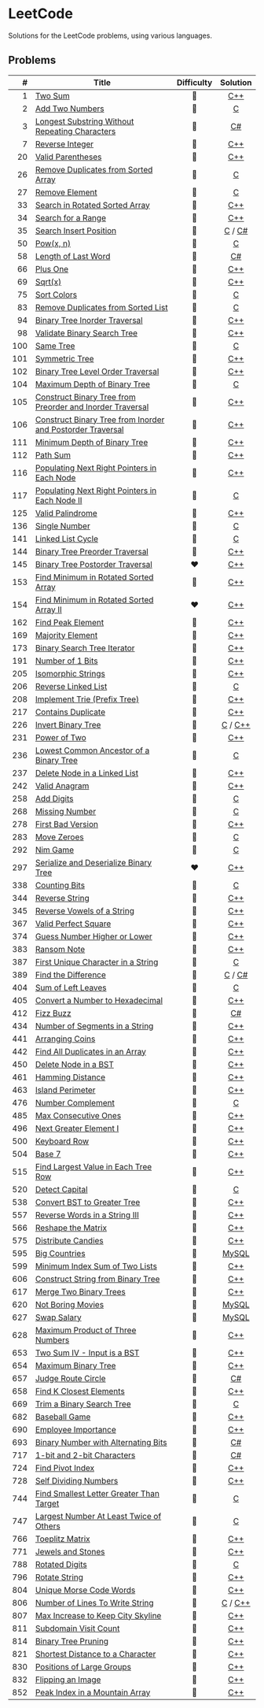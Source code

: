 # LeetCode
Solutions for the LeetCode problems, using various languages.

## Problems
\# | Title | Difficulty | Solution
---: | --- | :---: | :---:
1 | [Two Sum](https://leetcode.com/problems/two-sum/) | :green_heart: | [C++](https://github.com/Krazune/LeetCode/blob/master/problems/1/c++/solution.cpp)
2 | [Add Two Numbers](https://leetcode.com/problems/add-two-numbers/) | :yellow_heart: | [C](https://github.com/Krazune/LeetCode/blob/master/problems/2/c/solution.c)
3 | [Longest Substring Without Repeating Characters](https://leetcode.com/problems/longest-substring-without-repeating-characters/) | :yellow_heart: | [C#](https://github.com/Krazune/LeetCode/blob/master/problems/3/c%23/solution.cs)
7 | [Reverse Integer](https://leetcode.com/problems/reverse-integer/description/) | :green_heart: | [C++](https://github.com/Krazune/LeetCode/blob/master/problems/7/c++/solution.cpp)
20 | [Valid Parentheses](https://leetcode.com/problems/valid-parentheses/) | :green_heart: | [C++](https://github.com/Krazune/LeetCode/blob/master/problems/20/c++/solution.cpp)
26 | [Remove Duplicates from Sorted Array](https://leetcode.com/problems/remove-duplicates-from-sorted-array/) | :green_heart: | [C](https://github.com/Krazune/LeetCode/blob/master/problems/26/c/solution.c)
27 | [Remove Element](https://leetcode.com/problems/remove-element/) | :green_heart: | [C](https://github.com/Krazune/LeetCode/blob/master/problems/27/c/solution.c)
33 | [Search in Rotated Sorted Array](https://leetcode.com/problems/search-in-rotated-sorted-array/) | :yellow_heart: | [C++](https://github.com/Krazune/LeetCode/blob/master/problems/33/c++/solution.cpp)
34 | [Search for a Range](https://leetcode.com/problems/search-for-a-range/) | :yellow_heart: | [C++](https://github.com/Krazune/LeetCode/blob/master/problems/34/c++/solution.cpp)
35 | [Search Insert Position](https://leetcode.com/problems/search-insert-position/) | :green_heart: | [C](https://github.com/Krazune/LeetCode/blob/master/problems/35/c/solution.c) / [C#](https://github.com/Krazune/LeetCode/blob/master/problems/35/c%23/solution.cs)
50 | [Pow(x, n)](https://leetcode.com/problems/powx-n/) | :green_heart: | [C](https://github.com/Krazune/LeetCode/blob/master/problems/50/c/solution.c)
58 | [Length of Last Word](https://leetcode.com/problems/length-of-last-word/) | :green_heart: | [C#](https://github.com/Krazune/LeetCode/blob/master/problems/58/c%23/solution.cs)
66 | [Plus One](https://leetcode.com/problems/plus-one/) | :green_heart: | [C++](https://github.com/Krazune/LeetCode/blob/master/problems/66/c++/solution.cpp)
69 | [Sqrt(x)](https://leetcode.com/problems/sqrtx/) | :green_heart: | [C++](https://github.com/Krazune/LeetCode/blob/master/problems/69/c++/solution.cpp)
75 | [Sort Colors](https://leetcode.com/problems/sort-colors/) | :yellow_heart: | [C](https://github.com/Krazune/LeetCode/blob/master/problems/75/c/solution.c)
83 | [Remove Duplicates from Sorted List](https://leetcode.com/problems/remove-duplicates-from-sorted-list/) | :green_heart: | [C](https://github.com/Krazune/LeetCode/blob/master/problems/83/c/solution.c)
94 | [Binary Tree Inorder Traversal](https://leetcode.com/problems/binary-tree-inorder-traversal/) | :yellow_heart: | [C++](https://github.com/Krazune/LeetCode/blob/master/problems/94/c++/solution.cpp)
98 | [Validate Binary Search Tree](https://leetcode.com/problems/validate-binary-search-tree/) | :yellow_heart: | [C++](https://github.com/Krazune/LeetCode/blob/master/problems/98/c++/solution.cpp)
100 | [Same Tree](https://leetcode.com/problems/same-tree/) | :green_heart: | [C](https://github.com/Krazune/LeetCode/blob/master/problems/100/c/solution.c)
101 | [Symmetric Tree](https://leetcode.com/problems/symmetric-tree/) | :green_heart: | [C++](https://github.com/Krazune/LeetCode/blob/master/problems/101/c++/solution.cpp)
102 | [Binary Tree Level Order Traversal](https://leetcode.com/problems/binary-tree-level-order-traversal/) | :yellow_heart: | [C++](https://github.com/Krazune/LeetCode/blob/master/problems/102/c++/solution.cpp)
104 | [Maximum Depth of Binary Tree](https://leetcode.com/problems/maximum-depth-of-binary-tree/) | :green_heart: | [C](https://github.com/Krazune/LeetCode/blob/master/problems/104/c/solution.c)
105 | [Construct Binary Tree from Preorder and Inorder Traversal](https://leetcode.com/problems/construct-binary-tree-from-preorder-and-inorder-traversal/) | :yellow_heart: | [C++](https://github.com/Krazune/LeetCode/blob/master/problems/105/c++/solution.cpp)
106 | [Construct Binary Tree from Inorder and Postorder Traversal](https://leetcode.com/problems/construct-binary-tree-from-inorder-and-postorder-traversal/) | :yellow_heart: | [C++](https://github.com/Krazune/LeetCode/blob/master/problems/106/c++/solution.cpp)
111 | [Minimum Depth of Binary Tree](https://leetcode.com/problems/minimum-depth-of-binary-tree/) | :green_heart: | [C++](https://github.com/Krazune/LeetCode/blob/master/problems/111/c++/solution.cpp)
112 | [Path Sum](https://leetcode.com/problems/path-sum/) | :green_heart: | [C++](https://github.com/Krazune/LeetCode/blob/master/problems/112/c++/solution.cpp)
116 | [Populating Next Right Pointers in Each Node](https://leetcode.com/problems/populating-next-right-pointers-in-each-node/) | :yellow_heart: | [C++](https://github.com/Krazune/LeetCode/blob/master/problems/116/c++/solution.cpp)
117 | [Populating Next Right Pointers in Each Node II](https://leetcode.com/problems/populating-next-right-pointers-in-each-node-ii/) | :yellow_heart: | [C](https://github.com/Krazune/LeetCode/blob/master/problems/117/c/solution.c)
125 | [Valid Palindrome](https://leetcode.com/problems/valid-palindrome/) | :green_heart: | [C++](https://github.com/Krazune/LeetCode/blob/master/problems/125/c++/solution.cpp)
136 | [Single Number](https://leetcode.com/problems/single-number/) | :green_heart: | [C](https://github.com/Krazune/LeetCode/blob/master/problems/136/c/solution.c)
141 | [Linked List Cycle](https://leetcode.com/problems/linked-list-cycle/) | :green_heart: | [C](https://github.com/Krazune/LeetCode/blob/master/problems/141/c/solution.c)
144 | [Binary Tree Preorder Traversal](https://leetcode.com/problems/binary-tree-preorder-traversal/) | :yellow_heart: | [C++](https://github.com/Krazune/LeetCode/blob/master/problems/144/c++/solution.cpp)
145 | [Binary Tree Postorder Traversal](https://leetcode.com/problems/binary-tree-postorder-traversal/) | :heart: | [C++](https://github.com/Krazune/LeetCode/blob/master/problems/145/c++/solution.cpp)
153 | [Find Minimum in Rotated Sorted Array](https://leetcode.com/problems/find-minimum-in-rotated-sorted-array/) | :yellow_heart: | [C++](https://github.com/Krazune/LeetCode/blob/master/problems/153/c++/solution.cpp)
154 | [Find Minimum in Rotated Sorted Array II](https://leetcode.com/problems/find-minimum-in-rotated-sorted-array-ii/) | :heart: | [C++](https://github.com/Krazune/LeetCode/blob/master/problems/154/c++/solution.cpp)
162 | [Find Peak Element](https://leetcode.com/problems/find-peak-element/) | :yellow_heart: | [C++](https://github.com/Krazune/LeetCode/blob/master/problems/162/c++/solution.cpp)
169 | [Majority Element](https://leetcode.com/problems/majority-element/) | :green_heart: | [C++](https://github.com/Krazune/LeetCode/blob/master/problems/169/c++/solution.cpp)
173 | [Binary Search Tree Iterator](https://leetcode.com/problems/binary-search-tree-iterator/) | :yellow_heart: | [C++](https://github.com/Krazune/LeetCode/blob/master/problems/173/c++/solution.cpp)
191 | [Number of 1 Bits](https://leetcode.com/problems/number-of-1-bits/) | :green_heart: | [C++](https://github.com/Krazune/LeetCode/blob/master/problems/191/c++/solution.cpp)
205 | [Isomorphic Strings](https://leetcode.com/problems/isomorphic-strings/) | :green_heart: | [C++](https://github.com/Krazune/LeetCode/blob/master/problems/205/c++/solution.cpp)
206 | [Reverse Linked List](https://leetcode.com/problems/reverse-linked-list/) | :green_heart: | [C](https://github.com/Krazune/LeetCode/blob/master/problems/206/c/solution.c)
208 | [Implement Trie (Prefix Tree)](https://leetcode.com/problems/implement-trie-prefix-tree/) | :yellow_heart: | [C++](https://github.com/Krazune/LeetCode/blob/master/problems/208/c++/solution.cpp)
217 | [Contains Duplicate](https://leetcode.com/problems/contains-duplicate/) | :green_heart: | [C++](https://github.com/Krazune/LeetCode/blob/master/problems/217/c++/solution.cpp)
226 | [Invert Binary Tree](https://leetcode.com/problems/invert-binary-tree/) | :green_heart: | [C](https://github.com/Krazune/LeetCode/blob/master/problems/226/c/solution.c) / [C++](https://github.com/Krazune/LeetCode/blob/master/problems/226/c++/solution.cpp)
231 | [Power of Two](https://leetcode.com/problems/power-of-two/) | :green_heart: | [C++](https://github.com/Krazune/LeetCode/blob/master/problems/231/c++/solution.cpp)
236 | [Lowest Common Ancestor of a Binary Tree](https://leetcode.com/problems/lowest-common-ancestor-of-a-binary-tree/) | :yellow_heart: | [C](https://github.com/Krazune/LeetCode/blob/master/problems/236/c/solution.c)
237 | [Delete Node in a Linked List](https://leetcode.com/problems/delete-node-in-a-linked-list/) | :green_heart: | [C++](https://github.com/Krazune/LeetCode/blob/master/problems/237/c++/solution.cpp)
242 | [Valid Anagram](https://leetcode.com/problems/valid-anagram/) | :green_heart: | [C++](https://github.com/Krazune/LeetCode/blob/master/problems/242/c++/solution.cpp)
258 | [Add Digits](https://leetcode.com/problems/add-digits/) | :green_heart: | [C](https://github.com/Krazune/LeetCode/blob/master/problems/258/c/solution.c)
268 | [Missing Number](https://leetcode.com/problems/missing-number/) | :green_heart: | [C](https://github.com/Krazune/LeetCode/blob/master/problems/268/c/solution.c)
278 | [First Bad Version](https://leetcode.com/problems/first-bad-version/) | :green_heart: | [C++](https://github.com/Krazune/LeetCode/blob/master/problems/278/c++/solution.cpp)
283 | [Move Zeroes](https://leetcode.com/problems/move-zeroes/) | :green_heart: | [C](https://github.com/Krazune/LeetCode/blob/master/problems/283/c/solution.c)
292 | [Nim Game](https://leetcode.com/problems/nim-game/) | :green_heart: | [C](https://github.com/Krazune/LeetCode/blob/master/problems/292/c/solution.c)
297 | [Serialize and Deserialize Binary Tree](https://leetcode.com/problems/serialize-and-deserialize-binary-tree/) | :heart: | [C++](https://github.com/Krazune/LeetCode/blob/master/problems/297/c++/solution.cpp)
338 | [Counting Bits](https://leetcode.com/problems/counting-bits/) | :yellow_heart: | [C](https://github.com/Krazune/LeetCode/blob/master/problems/338/c/solution.c)
344 | [Reverse String](https://leetcode.com/problems/reverse-string/) | :green_heart: | [C++](https://github.com/Krazune/LeetCode/blob/master/problems/344/c++/solution.cpp)
345 | [Reverse Vowels of a String](https://leetcode.com/problems/reverse-vowels-of-a-string/) | :green_heart: | [C++](https://github.com/Krazune/LeetCode/blob/master/problems/345/c++/solution.cpp)
367 | [Valid Perfect Square](https://leetcode.com/problems/valid-perfect-square/) | :green_heart: | [C++](https://github.com/Krazune/LeetCode/blob/master/problems/367/c++/solution.cpp)
374 | [Guess Number Higher or Lower](https://leetcode.com/problems/guess-number-higher-or-lower/) | :green_heart: | [C++](https://github.com/Krazune/LeetCode/blob/master/problems/374/c++/solution.cpp)
383 | [Ransom Note](https://leetcode.com/problems/ransom-note/) | :green_heart: | [C++](https://github.com/Krazune/LeetCode/blob/master/problems/383/c++/solution.cpp)
387 | [First Unique Character in a String](https://leetcode.com/problems/first-unique-character-in-a-string/) | :green_heart: | [C](https://github.com/Krazune/LeetCode/blob/master/problems/387/c/solution.c)
389 | [Find the Difference](https://leetcode.com/problems/find-the-difference/) | :green_heart: | [C](https://github.com/Krazune/LeetCode/blob/master/problems/389/c/solution.c) / [C#](https://github.com/Krazune/LeetCode/blob/master/problems/389/c%23/solution.cs)
404 | [Sum of Left Leaves](https://leetcode.com/problems/sum-of-left-leaves/) | :green_heart: | [C](https://github.com/Krazune/LeetCode/blob/master/problems/404/c/solution.c)
405 | [Convert a Number to Hexadecimal](https://leetcode.com/problems/convert-a-number-to-hexadecimal/) | :green_heart: | [C++](https://github.com/Krazune/LeetCode/blob/master/problems/405/c++/solution.cpp)
412 | [Fizz Buzz](https://leetcode.com/problems/fizz-buzz/) | :green_heart: | [C#](https://github.com/Krazune/LeetCode/blob/master/problems/412/c%23/solution.cs)
434 | [Number of Segments in a String](https://leetcode.com/problems/number-of-segments-in-a-string/) | :green_heart: | [C++](https://github.com/Krazune/LeetCode/blob/master/problems/434/c++/solution.cpp)
441 | [Arranging Coins](https://leetcode.com/problems/arranging-coins/) | :green_heart: | [C++](https://github.com/Krazune/LeetCode/blob/master/problems/441/c++/solution.cpp)
442 | [Find All Duplicates in an Array](https://leetcode.com/problems/find-all-duplicates-in-an-array/) | :yellow_heart: | [C++](https://github.com/Krazune/LeetCode/blob/master/problems/442/c++/solution.cpp)
450 | [Delete Node in a BST](https://leetcode.com/problems/delete-node-in-a-bst/) | :yellow_heart: | [C++](https://github.com/Krazune/LeetCode/blob/master/problems/450/c++/solution.cpp)
461 | [Hamming Distance](https://leetcode.com/problems/hamming-distance/) | :green_heart: | [C++](https://github.com/Krazune/LeetCode/blob/master/problems/461/c++/solution.cpp)
463 | [Island Perimeter](https://leetcode.com/problems/island-perimeter/) | :green_heart: | [C++](https://github.com/Krazune/LeetCode/blob/master/problems/463/c++/solution.cpp)
476 | [Number Complement](https://leetcode.com/problems/number-complement/) | :green_heart: | [C](https://github.com/Krazune/LeetCode/blob/master/problems/476/c/solution.c)
485 | [Max Consecutive Ones](https://leetcode.com/problems/max-consecutive-ones/) | :green_heart: | [C++](https://github.com/Krazune/LeetCode/blob/master/problems/485/c++/solution.cpp)
496 | [Next Greater Element I](https://leetcode.com/problems/next-greater-element-i/) | :green_heart: | [C++](https://github.com/Krazune/LeetCode/blob/master/problems/496/c++/solution.cpp)
500 | [Keyboard Row](https://leetcode.com/problems/keyboard-row/) | :green_heart: | [C++](https://github.com/Krazune/LeetCode/blob/master/problems/500/c++/solution.cpp)
504 | [Base 7](https://leetcode.com/problems/base-7/) | :green_heart: | [C++](https://github.com/Krazune/LeetCode/blob/master/problems/504/c++/solution.cpp)
515 | [Find Largest Value in Each Tree Row](https://leetcode.com/problems/find-largest-value-in-each-tree-row/) | :yellow_heart: | [C++](https://github.com/Krazune/LeetCode/blob/master/problems/515/c++/solution.cpp)
520 | [Detect Capital](https://leetcode.com/problems/detect-capital/) | :green_heart: | [C](https://github.com/Krazune/LeetCode/blob/master/problems/520/c/solution.c)
538 | [Convert BST to Greater Tree](https://leetcode.com/problems/convert-bst-to-greater-tree/) | :green_heart: | [C++](https://github.com/Krazune/LeetCode/blob/master/problems/538/c++/solution.cpp)
557 | [Reverse Words in a String III](https://leetcode.com/problems/reverse-words-in-a-string-iii/) | :green_heart: | [C++](https://github.com/Krazune/LeetCode/blob/master/problems/557/c++/solution.cpp)
566 | [Reshape the Matrix](https://leetcode.com/problems/reshape-the-matrix/) | :green_heart: | [C++](https://github.com/Krazune/LeetCode/blob/master/problems/566/c++/solution.cpp)
575 | [Distribute Candies](https://leetcode.com/problems/distribute-candies/) | :green_heart: | [C++](https://github.com/Krazune/LeetCode/blob/master/problems/575/c++/solution.cpp)
595 | [Big Countries](https://leetcode.com/problems/big-countries/) | :green_heart: | [MySQL](https://github.com/Krazune/LeetCode/blob/master/problems/595/mysql/solution.sql)
599 | [Minimum Index Sum of Two Lists](https://leetcode.com/problems/minimum-index-sum-of-two-lists/) | :green_heart: | [C++](https://github.com/Krazune/LeetCode/blob/master/problems/599/c++/solution.cpp)
606 | [Construct String from Binary Tree](https://leetcode.com/problems/construct-string-from-binary-tree/) | :green_heart: | [C++](https://github.com/Krazune/LeetCode/blob/master/problems/606/c++/solution.cpp)
617 | [Merge Two Binary Trees](https://leetcode.com/problems/merge-two-binary-trees/) | :green_heart: | [C++](https://github.com/Krazune/LeetCode/blob/master/problems/617/c++/solution.cpp)
620 | [Not Boring Movies](https://leetcode.com/problems/not-boring-movies/) | :green_heart: | [MySQL](https://github.com/Krazune/LeetCode/blob/master/problems/620/mysql/solution.sql)
627 | [Swap Salary](https://leetcode.com/problems/swap-salary/) | :green_heart: | [MySQL](https://github.com/Krazune/LeetCode/blob/master/problems/627/mysql/solution.sql)
628 | [Maximum Product of Three Numbers](https://leetcode.com/problems/maximum-product-of-three-numbers/) | :green_heart: | [C++](https://github.com/Krazune/LeetCode/blob/master/problems/628/c++/solution.cpp)
653 | [Two Sum IV - Input is a BST](https://leetcode.com/problems/two-sum-iv-input-is-a-bst/) | :green_heart: | [C++](https://github.com/Krazune/LeetCode/blob/master/problems/653/c++/solution.cpp)
654 | [Maximum Binary Tree](https://leetcode.com/problems/maximum-binary-tree/) | :yellow_heart: | [C++](https://github.com/Krazune/LeetCode/blob/master/problems/654/c++/solution.cpp)
657 | [Judge Route Circle](https://leetcode.com/problems/judge-route-circle/) | :green_heart: | [C#](https://github.com/Krazune/LeetCode/blob/master/problems/657/c%23/solution.cs)
658 | [Find K Closest Elements](https://leetcode.com/problems/find-k-closest-elements/) | :yellow_heart: | [C++](https://github.com/Krazune/LeetCode/blob/master/problems/658/c++/solution.cpp)
669 | [Trim a Binary Search Tree](https://leetcode.com/problems/trim-a-binary-search-tree/) | :green_heart: | [C](https://github.com/Krazune/LeetCode/blob/master/problems/669/c/solution.c)
682 | [Baseball Game](https://leetcode.com/problems/baseball-game/) | :green_heart: | [C++](https://github.com/Krazune/LeetCode/blob/master/problems/682/c++/solution.cpp)
690 | [Employee Importance](https://leetcode.com/problems/employee-importance/) | :green_heart: | [C++](https://github.com/Krazune/LeetCode/blob/master/problems/690/c++/solution.cpp)
693 | [Binary Number with Alternating Bits](https://leetcode.com/problems/binary-number-with-alternating-bits/) | :green_heart: | [C#](https://github.com/Krazune/LeetCode/blob/master/problems/693/c%23/solution.cs)
717 | [1-bit and 2-bit Characters](https://leetcode.com/problems/1-bit-and-2-bit-characters/) | :green_heart: | [C#](https://github.com/Krazune/LeetCode/blob/master/problems/717/c%23/solution.cs)
724 | [Find Pivot Index](https://leetcode.com/problems/find-pivot-index/) | :green_heart: | [C++](https://github.com/Krazune/LeetCode/blob/master/problems/724/c++/solution.cpp)
728 | [Self Dividing Numbers](https://leetcode.com/problems/self-dividing-numbers/) | :green_heart: | [C++](https://github.com/Krazune/LeetCode/blob/master/problems/728/c++/solution.cpp)
744 | [Find Smallest Letter Greater Than Target](https://leetcode.com/problems/find-smallest-letter-greater-than-target/) | :green_heart: | [C](https://github.com/Krazune/LeetCode/blob/master/problems/744/c/solution.c)
747 | [Largest Number At Least Twice of Others](https://leetcode.com/problems/largest-number-at-least-twice-of-others/) | :green_heart: | [C](https://github.com/Krazune/LeetCode/blob/master/problems/747/c/solution.c)
766 | [Toeplitz Matrix](https://leetcode.com/problems/toeplitz-matrix/) | :green_heart: | [C++](https://github.com/Krazune/LeetCode/blob/master/problems/766/c++/solution.cpp)
771 | [Jewels and Stones](https://leetcode.com/problems/jewels-and-stones/) | :green_heart: | [C++](https://github.com/Krazune/LeetCode/blob/master/problems/771/c++/solution.cpp)
788 | [Rotated Digits](https://leetcode.com/problems/rotated-digits/) | :green_heart: | [C](https://github.com/Krazune/LeetCode/blob/master/problems/788/c/solution.c)
796 | [Rotate String](https://leetcode.com/problems/rotate-string/) | :green_heart: | [C++](https://github.com/Krazune/LeetCode/blob/master/problems/796/c++/solution.cpp)
804 | [Unique Morse Code Words](https://leetcode.com/problems/unique-morse-code-words/) | :green_heart: | [C++](https://github.com/Krazune/LeetCode/blob/master/problems/804/c++/solution.cpp)
806 | [Number of Lines To Write String](https://leetcode.com/problems/number-of-lines-to-write-string/) | :green_heart: | [C](https://github.com/Krazune/LeetCode/blob/master/problems/806/c/solution.c) / [C++](https://github.com/Krazune/LeetCode/blob/master/problems/806/c++/solution.cpp)
807 | [Max Increase to Keep City Skyline](https://leetcode.com/problems/max-increase-to-keep-city-skyline/) | :yellow_heart: | [C++](https://github.com/Krazune/LeetCode/blob/master/problems/807/c++/solution.cpp)
811 | [Subdomain Visit Count](https://leetcode.com/problems/subdomain-visit-count/) | :green_heart: | [C++](https://github.com/Krazune/LeetCode/blob/master/problems/811/c++/solution.cpp)
814 | [Binary Tree Pruning](https://leetcode.com/problems/binary-tree-pruning/) | :yellow_heart: | [C++](https://github.com/Krazune/LeetCode/blob/master/problems/814/c++/solution.cpp)
821 | [Shortest Distance to a Character](https://leetcode.com/problems/shortest-distance-to-a-character/) | :green_heart: | [C++](https://github.com/Krazune/LeetCode/blob/master/problems/821/c++/solution.cpp)
830 | [Positions of Large Groups](https://leetcode.com/problems/positions-of-large-groups/) | :green_heart: | [C++](https://github.com/Krazune/LeetCode/blob/master/problems/830/c++/solution.cpp)
832 | [Flipping an Image](https://leetcode.com/problems/flipping-an-image/) | :green_heart: | [C++](https://github.com/Krazune/LeetCode/blob/master/problems/832/c++/solution.cpp)
852 | [Peak Index in a Mountain Array](https://leetcode.com/problems/peak-index-in-a-mountain-array/) | :green_heart: | [C++](https://github.com/Krazune/LeetCode/blob/master/problems/852/c++/solution.cpp)